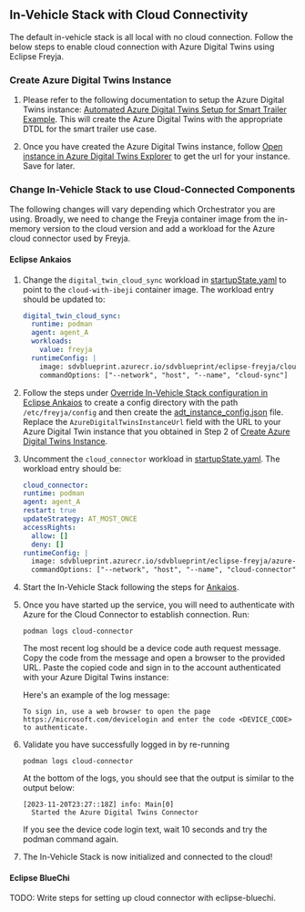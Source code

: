 ## In-Vehicle Stack with Cloud Connectivity

The default in-vehicle stack is all local with no cloud connection. Follow the below steps to
enable cloud connection with Azure Digital Twins using Eclipse Freyja.

### Create Azure Digital Twins Instance

1. Please refer to the following documentation to setup the Azure Digital Twins instance: [Automated Azure Digital Twins Setup for Smart Trailer Example](https://github.com/eclipse-ibeji/ibeji-example-applications/blob/main/cloud_connectors/azure/digital_twins_connector/README.md#automated-azure-digital-twins-setup-for-smart-trailer-example).
This will create the Azure Digital Twins with the appropriate DTDL for the smart trailer use case.

1. Once you have created the Azure Digital Twins instance, follow
[Open instance in Azure Digital Twins Explorer](https://learn.microsoft.com/en-us/azure/digital-twins/quickstart-azure-digital-twins-explorer#open-instance-in-azure-digital-twins-explorer)
to get the url for your instance. Save for later.

### Change In-Vehicle Stack to use Cloud-Connected Components

The following changes will vary depending which Orchestrator you are using. Broadly, we need to
change the Freyja container image from the in-memory version to the cloud version and add a
workload for the Azure cloud connector used by Freyja.

#### Eclipse Ankaios

1. Change the `digital_twin_cloud_sync` workload in
[startupState.yaml](../../eclipse-ankaios/config/startupState.yaml) to point to the `cloud-with-ibeji`
container image. The workload entry should be updated to:

    ```yaml
    digital_twin_cloud_sync:
      runtime: podman
      agent: agent_A
      workloads:
        value: freyja
      runtimeConfig: |
        image: sdvblueprint.azurecr.io/sdvblueprint/eclipse-freyja/cloud-with-ibeji:0.1.0
        commandOptions: ["--network", "host", "--name", "cloud-sync"]
    ```

1. Follow the steps under
[Override In-Vehicle Stack configuration in Eclipse Ankaios](./config-overrides.md#override-in-vehicle-stack-configuration-in-eclipse-ankaios)
to create a config directory with the path `/etc/freyja/config` and then create the
[adt_instance_config.json](https://github.com/eclipse-ibeji/ibeji-example-applications/blob/main/cloud_connectors/azure/digital_twins_connector/src/core/adt_instance_config.sample.json)
file. Replace the `AzureDigitalTwinsInstanceUrl` field with the URL to your Azure Digital Twin
instance that you obtained in Step 2 of
[Create Azure Digital Twins Instance](#create-azure-digital-twins-instance).

1. Uncomment the `cloud_connector` workload in
[startupState.yaml](../../eclipse-ankaios/config/startupState.yaml). The workload entry should be:

    ```yaml
    cloud_connector:
    runtime: podman
    agent: agent_A
    restart: true
    updateStrategy: AT_MOST_ONCE
    accessRights:
      allow: []
      deny: []
    runtimeConfig: |
      image: sdvblueprint.azurecr.io/sdvblueprint/eclipse-freyja/azure-cloud-connector:0.1.0
      commandOptions: ["--network", "host", "--name", "cloud-connector", "--mount", "type=bind,src=/etc/freyja/config,dst=/mnt/config,ro=true"]
    ```

1. Start the In-Vehicle Stack following the steps for
[Ankaios](../../eclipse-ankaios/README.md#startup-check-before-development).

1. Once you have started up the service, you will need to authenticate with Azure for the Cloud
Connector to establish connection. Run:

    ```shell
    podman logs cloud-connector
    ```

    The most recent log should be a device code auth request message. Copy the code from the
    message and open a browser to the provided URL. Paste the copied code and sign in to the
    account authenticated with your Azure Digital Twins instance:

    Here's an example of the log message:

    ```shell
    To sign in, use a web browser to open the page https://microsoft.com/devicelogin and enter the code <DEVICE_CODE> to authenticate.
    ```

2. Validate you have successfully logged in by re-running

    ```shell
    podman logs cloud-connector
    ```

    At the bottom of the logs, you should see that the output is similar to the output below:

    ```shell
    [2023-11-20T23:27::18Z] info: Main[0]
      Started the Azure Digital Twins Connector
    ```

    If you see the device code login text, wait 10 seconds and try the podman command again.

7. The In-Vehicle Stack is now initialized and connected to the cloud!

#### Eclipse BlueChi

TODO: Write steps for setting up cloud connector with eclipse-bluechi.
